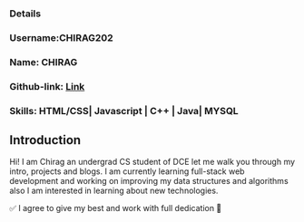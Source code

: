 ### Details

### Username:CHIRAG202

### Name: CHIRAG

### Github-link: [Link](https://github.com/CHIRAG202)

### Skills: HTML/CSS| Javascript | C++ | Java| MYSQL

## Introduction

Hi! I am Chirag an undergrad CS student of DCE let me walk you through my intro, projects and blogs.
I am currently learning full-stack web development and working on improving my data structures and algorithms also I am interested in learning about new technologies.

✅ I agree to give my best and work with full dedication 💯
